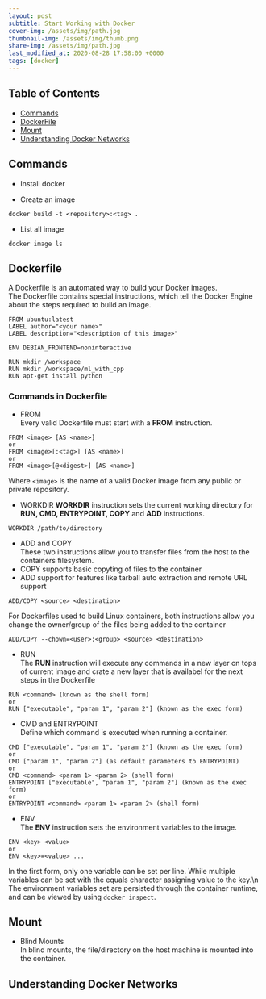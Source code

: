 ```yaml
---
layout: post
subtitle: Start Working with Docker
cover-img: /assets/img/path.jpg
thumbnail-img: /assets/img/thumb.png
share-img: /assets/img/path.jpg
last_modified_at: 2020-08-28 17:58:00 +0000
tags: [docker]
---
```


## Table of Contents
* [Commands](#commands)
* [DockerFile](#dockerfile)
* [Mount](#mount)
* [Understanding Docker Networks](#understanding-docker-networks)


## Commands
* Install docker

* Create an image
```
docker build -t <repository>:<tag> .
```

* List all image
```
docker image ls
```




## Dockerfile
A Dockerfile is an automated way to build your Docker images.\
The Dockerfile contains special instructions, which tell the Docker Engine about the steps required to build an image.
```
FROM ubuntu:latest
LABEL author="<your name>"
LABEL description="<description of this image>"

ENV DEBIAN_FRONTEND=noninteractive

RUN mkdir /workspace
RUN mkdir /workspace/ml_with_cpp
RUN apt-get install python
```

### Commands in Dockerfile
* FROM\
Every valid Dockerfile must start with a **FROM** instruction.
```
FROM <image> [AS <name>]
or
FROM <image>[:<tag>] [AS <name>]
or
FROM <image>[@<digest>] [AS <name>]
```
Where ```<image>``` is the name of a valid Docker image from any public or private repository.

* WORKDIR
**WORKDIR** instruction sets the current working directory for **RUN, CMD, ENTRYPOINT, COPY** and **ADD** instructions.
```
WORKDIR /path/to/directory
```

* ADD and COPY\
These two instructions allow you to transfer files from the host to the containers filesystem.
 * COPY supports basic copyting of files to the container
 * ADD support for features like tarball auto extraction and remote URL support
```
ADD/COPY <source> <destination>
```
For Dockerfiles used to build Linux containers, both instructions allow you change the owner/group of the files being added to the container
```
ADD/COPY --chown=<user>:<group> <source> <destination>
```

* RUN\
The **RUN** instruction will execute any commands in a new layer on tops of current image and crate a new layer that is availabel for the next steps in the Dockerfile
```
RUN <command> (known as the shell form)
or
RUN ["executable", "param 1", "param 2"] (known as the exec form)
```
* CMD and ENTRYPOINT\
Define which command is executed when running a container.
```
CMD ["executable", "param 1", "param 2"] (known as the exec form)
or
CMD ["param 1", "param 2"] (as default parameters to ENTRYPOINT)
or
CMD <command> <param 1> <param 2> (shell form)
ENTRYPOINT ["executable", "param 1", "param 2"] (known as the exec form)
or
ENTRYPOINT <command> <param 1> <param 2> (shell form) 
```

* ENV\
The **ENV** instruction sets the environment variables to the image.
```
ENV <key> <value>
or 
ENV <key>=<value> ...
```
In the first form, only one variable can be set per line. While multiple variables can be set with the equals character assigning value to the key.\n
The environment variables set are persisted through the container runtime, and can be viewed by using ```docker inspect```.


## Mount
 * Blind Mounts\
 In blind mounts, the file/directory on the host machine is mounted into the container.


## Understanding Docker Networks